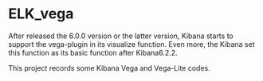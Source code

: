 ELK_vega
========
After released the 6.0.0 version or the latter version, Kibana starts to support the vega-plugin in its visualize function. Even more, the Kibana set this function as its basic function after Kibana6.2.2. 

This project records some Kibana Vega and Vega-Lite codes.
